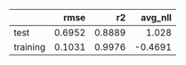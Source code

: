 |          |   rmse |     r2 |   avg_nll |
|:---------|-------:|-------:|----------:|
| test     | 0.6952 | 0.8889 |    1.028  |
| training | 0.1031 | 0.9976 |   -0.4691 |